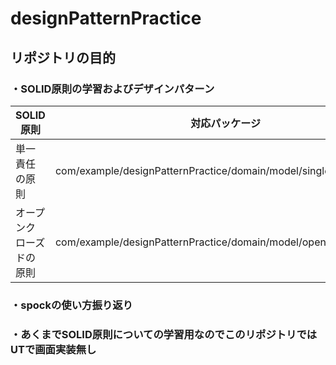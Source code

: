# designPatternPractice

## リポジトリの目的

### ・SOLID原則の学習およびデザインパターン

| SOLID原則      | 対応パッケージ                                                |
|--------------|--------------------------------------------------------|
| 単一責任の原則      | com/example/designPatternPractice/domain/model/singleResponsibility |
| オープンクローズドの原則 |com/example/designPatternPractice/domain/model/openClosed                                                         |

### ・spockの使い方振り返り

### ・あくまでSOLID原則についての学習用なのでこのリポジトリではUTで画面実装無し

